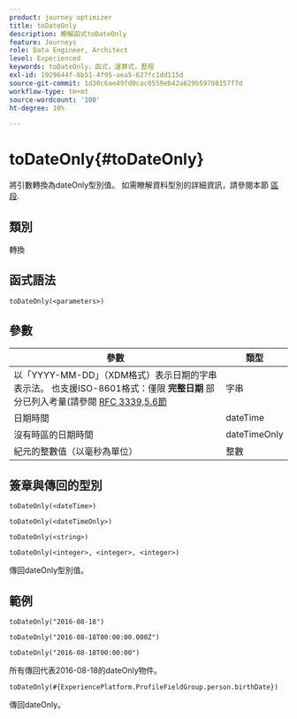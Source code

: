 ```yaml
---
product: journey optimizer
title: toDateOnly
description: 瞭解函式toDateOnly
feature: Journeys
role: Data Engineer, Architect
level: Experienced
keywords: toDateOnly，函式，運算式，歷程
exl-id: 1929644f-8b51-4f95-aea5-627fc1dd115d
source-git-commit: 1d30c6ae49fd0cac0559eb42a629b59708157f7d
workflow-type: tm+mt
source-wordcount: '100'
ht-degree: 10%

---
```


# toDateOnly{#toDateOnly}

將引數轉換為dateOnly型別值。 如需瞭解資料型別的詳細資訊，請參閱本節 [區段](../expression/data-types.md).

## 類別

轉換

## 函式語法

`toDateOnly(<parameters>)`

## 參數

| 參數 | 類型 |
|-----------|------------------|
| 以「YYYY-MM-DD」（XDM格式）表示日期的字串表示法。 也支援ISO-8601格式：僅限 **完整日期** 部分已列入考量(請參閱 [RFC 3339,5.6節](https://www.rfc-editor.org/rfc/rfc3339#section-5.6) | 字串 |
| 日期時間 | dateTime |
| 沒有時區的日期時間 | dateTimeOnly |
| 紀元的整數值（以毫秒為單位） | 整數 |

## 簽章與傳回的型別

`toDateOnly(<dateTime>)`

`toDateOnly(<dateTimeOnly>)`

`toDateOnly(<string>)`

`toDateOnly(<integer>, <integer>, <integer>)`

傳回dateOnly型別值。

## 範例

`toDateOnly("2016-08-18")`

`toDateOnly("2016-08-18T00:00:00.000Z")`

`toDateOnly("2016-08-18T00:00:00")`

所有傳回代表2016-08-18的dateOnly物件。

`toDateOnly(#{ExperiencePlatform.ProfileFieldGroup.person.birthDate})`

傳回dateOnly。

